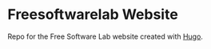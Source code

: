 # Freesoftwarelab Website

Repo for the Free Software Lab website created with [Hugo](https://gohugo.io/).


